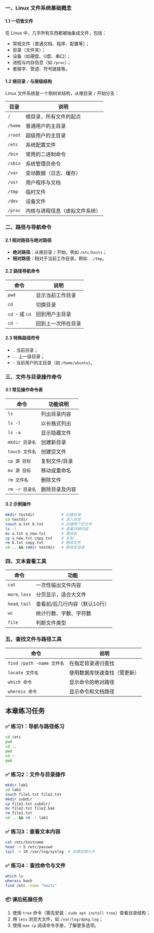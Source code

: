 ### 一、Linux 文件系统基础概念
#### 1.1 一切皆文件
在 Linux 中，几乎所有东西都被抽象成文件，包括：

+ 常规文件（普通文档、程序、配置等）；
+ 目录（文件夹）；
+ 设备（如硬盘、U盘、串口）；
+ 进程与内存信息（如 `/proc`）；
+ 套接字、管道、符号链接等。

#### 1.2 根目录 `/` 与层级结构
Linux 文件系统是一个倒树状结构，从根目录 `/` 开始分支：

| 目录 | 说明 |
| --- | --- |
| `/` | 根目录，所有文件的起点 |
| `/home` | 普通用户的主目录 |
| `/root` | 超级用户的主目录 |
| `/etc` | 系统配置文件 |
| `/bin` | 常用的二进制命令 |
| `/sbin` | 系统管理员命令 |
| `/var` | 变动数据（日志、缓存） |
| `/usr` | 用户程序与文档 |
| `/tmp` | 临时文件 |
| `/dev` | 设备文件 |
| `/proc` | 内核与进程信息（虚拟文件系统） |


### 二、路径与导航命令
#### 2.1 相对路径与绝对路径
+ **绝对路径**：从根目录 `/` 开始，例如 `/etc/hosts`；
+ **相对路径**：相对于当前工作目录，例如 `../tmp`。

#### 2.2 路径导航命令
| 命令 | 说明 |
| --- | --- |
| `pwd` | 显示当前工作目录 |
| `cd` | 切换目录 |
| `cd ~` 或 `cd` | 回到用户主目录 |
| `cd -` | 回到上一次所在目录 |


#### 2.3 特殊路径符号
+ `.` 当前目录；
+ `..` 上一级目录；
+ `~` 当前用户的主目录（如 `/home/ubuntu`）。

### 三、文件与目录操作命令
#### 3.1 常见操作命令表
| 命令 | 功能说明 |
| --- | --- |
| `ls` | 列出目录内容 |
| `ls -l` | 以长格式列出 |
| `ls -a` | 显示隐藏文件 |
| `mkdir 目录名` | 创建新目录 |
| `touch 文件名` | 创建空文件 |
| `cp 源 目标` | 复制文件/目录 |
| `mv 源 目标` | 移动或重命名 |
| `rm 文件名` | 删除文件 |
| `rm -r 目录名` | 删除目录及内容 |


#### 3.2 示例操作
```bash
mkdir testdir            # 创建目录
cd testdir               # 进入目录
touch a.txt b.txt        # 创建两个空文件
ls -l                    # 查看详细内容
mv a.txt a_new.txt       # 重命名
cp a_new.txt copy.txt    # 复制
rm b.txt copy.txt        # 删除文件
cd .. && rmdir testdir   # 删除空目录
```

### 四、文本查看工具
| 命令 | 功能 |
| --- | --- |
| `cat` | 一次性输出文件内容 |
| `more`, `less` | 分页显示，适合大文件 |
| `head`, `tail` | 查看前/后几行内容（默认10行） |
| `wc` | 统计行数、字数、字符数 |
| `file` | 判断文件类型 |


### 五、查找文件与路径工具
| 命令 | 说明 |
| --- | --- |
| `find /path -name 文件名` | 在指定目录递归查找 |
| `locate 文件名` | 使用数据库快速查找（需更新） |
| `which 命令` | 显示命令的绝对路径 |
| `whereis 命令` | 显示命令和文档路径 |


## 本章练习任务
### ✅ 练习1：导航与路径练习
```bash
cd /etc
pwd
cd ..
pwd
cd ~
pwd
```

### ✅ 练习2：文件与目录操作
```bash
mkdir lab1
cd lab1
touch file1.txt file2.txt
mkdir subdir
cp file1.txt subdir/
mv file2.txt file2.bak
rm file1.txt
cd .. && rm -r lab1
```

### ✅ 练习3：查看文本内容
```bash
cat /etc/hostname
head -n 5 /etc/passwd
tail -n 10 /var/log/syslog  # 如果权限允许
```

### ✅ 练习4：查找命令与文件
```bash
which ls
whereis bash
find /etc -name "hosts"
```

### 📦 课后拓展任务
1. 使用 `tree` 命令（需先安装：`sudo apt install tree`）查看目录结构；
2. 用 `less` 浏览大文件，如 `/var/log/dpkg.log`；
3. 使用 `man cp` 阅读命令手册，了解更多选项。

